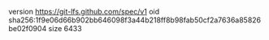 version https://git-lfs.github.com/spec/v1
oid sha256:1f9e06d66b902bb646098f3a44b218ff8b98fab50cf2a7636a85826be02f0904
size 6433

